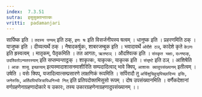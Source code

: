 ```yaml
---
index:  7.3.51
sutra:  इसुसुक्तान्तात्कः
vritti:  padamanjari
---
```


सार्पिष्क इति । `तदस्य पण्यम्` इति ठक्, `इणः षः` इति विसर्जनीयस्य षत्वम् । धानुष्क इति । प्रहरणमिति ठक् । याजुष्क इति । दीव्यत्यर्थे ठक् । नैषादकर्षुकः, शाबरजम्बुक इति । भवादावर्थे `ओर्देशे ठञ्`, कादेशे कृते `केऽणः` इति ह्रस्वत्वम् । मातृकम्, पैतृकमिति । तत आगतः, `ऋतष्ठञ्` । औदश्वित्क इति । `संस्कृत भक्षाः`, `दध्नष्ठक्`, `उदश्वितोऽन्यतरस्याम्` इति सप्तम्यन्ताट्ठक् । शाकृत्कः, याकृत्कः, याकृत्क इति । `संसृष्टे` इति ठञ् । आशिषेति । `आङः शासु इच्छायाम्` इत्यस्मादाशासनमाशीरिति सम्पदादित्वाद् भावे क्विप्, `आशासः क्वावुपसंख्यानम्` इतीत्वम् । उषेति । वसेः क्पिप्, यजादित्वात्सम्प्रसारणे लाक्षणिकं रूपमिति । सर्पिरादौ तु `अर्चिशुचिहूसृपिच्छादिभ्य इसिः`, `जनेरुसिः`, `अर्तिवपियजित्रापिधनिभ्यो नित्` इति प्रतिपदोक्तमिसुसो रूपम् ।
दोष उपसंख्यानमिति । वर्णैकदेशानां वर्णग्रहणेनाग्रहणादोकारे य उकारः, तस्य उकारग्रहणेनाग्रहणादुपसंख्यानम् ।।
